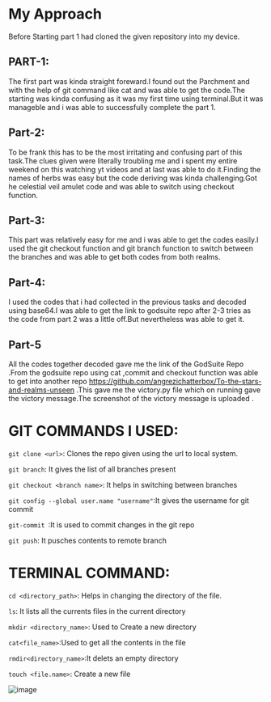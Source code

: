 # My Approach 
Before Starting part 1 had cloned the given repository into my device.

## PART-1:
The first part was kinda straight foreward.I found out the Parchment and with the help of git command like cat and was able to get the code.The starting was kinda confusing as it was my first time using terminal.But it was manageble and i was able to successfully complete the part 1.


## Part-2:
To be frank this has to be the most irritating and confusing part of this task.The clues given were literally troubling me and i spent my entire weekend on this watching yt videos and at last was able to do it.Finding the names of herbs was easy but the code deriving was kinda challenging.Got he celestial veil amulet code and was able to switch using checkout function.


## Part-3:
This part was relatively easy for me and i was able to get the codes easily.I used the git checkout function and git branch function to switch between the branches and was able to get both codes from both realms.


## Part-4:
I used the codes that i had collected in the previous tasks and decoded using base64.I was able to get the link to godsuite repo after 2-3 tries as the code from part 2 was a little off.But nevertheless was able to get it.


## Part-5
All the codes together decoded gave me the link of the GodSuite Repo .From the godsuite repo using cat ,commit and checkout function was able to get into another repo https://github.com/angrezichatterbox/To-the-stars-and-realms-unseen .This gave me the victory.py file which on running gave the victory message.The screenshot of the victory message is uploaded .


# GIT COMMANDS I USED:

  `git clone <url>`: Clones the repo given using the url to local system.<br/>
  
  `git branch`: It gives the list of all branches present<br/>
  
  `git checkout <branch name>`: It helps in switching between branches<br/>
  
  `git config --global user.name "username"`:It gives the username for git commit<br/>
  
  `git-commit `:It is used to commit changes in the git repo<br/>
  
  `git push`: It pusches contents to remote branch


  

# TERMINAL COMMAND:

`cd <directory_path>`: Helps in changing the directory of the file.<br/>

`ls`: It lists all the currents files in the current directory<br/>

`mkdir <directory_name>`: Used to Create a new directory<br/>

`cat<file_name>`:Used to get all the contents in the file<br/>

`rmdir<directory_name>`:It delets an empty directory<br/>

`touch <file.name>`: Create a new file<br/>




  ![image](https://github.com/user-attachments/assets/e9a975b8-9ee2-457a-a9d7-b096d6627ec2)



